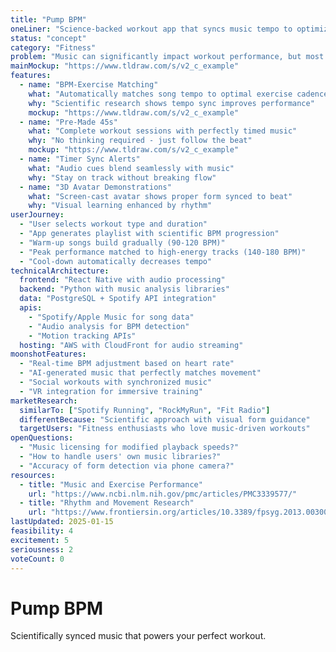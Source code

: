 ```yaml
---
title: "Pump BPM"
oneLiner: "Science-backed workout app that syncs music tempo to optimize your exercise performance"
status: "concept"
category: "Fitness"
problem: "Music can significantly impact workout performance, but most people randomly shuffle songs without considering tempo, energy, or exercise phases. There's untapped potential in scientifically matching music to movement."
mainMockup: "https://www.tldraw.com/s/v2_c_example"
features:
  - name: "BPM-Exercise Matching"
    what: "Automatically matches song tempo to optimal exercise cadence"
    why: "Scientific research shows tempo sync improves performance"
    mockup: "https://www.tldraw.com/s/v2_c_example"
  - name: "Pre-Made 45s"
    what: "Complete workout sessions with perfectly timed music"
    why: "No thinking required - just follow the beat"
    mockup: "https://www.tldraw.com/s/v2_c_example"
  - name: "Timer Sync Alerts"
    what: "Audio cues blend seamlessly with music"
    why: "Stay on track without breaking flow"
  - name: "3D Avatar Demonstrations"
    what: "Screen-cast avatar shows proper form synced to beat"
    why: "Visual learning enhanced by rhythm"
userJourney:
  - "User selects workout type and duration"
  - "App generates playlist with scientific BPM progression"
  - "Warm-up songs build gradually (90-120 BPM)"
  - "Peak performance matched to high-energy tracks (140-180 BPM)"
  - "Cool-down automatically decreases tempo"
technicalArchitecture:
  frontend: "React Native with audio processing"
  backend: "Python with music analysis libraries"
  data: "PostgreSQL + Spotify API integration"
  apis:
    - "Spotify/Apple Music for song data"
    - "Audio analysis for BPM detection"
    - "Motion tracking APIs"
  hosting: "AWS with CloudFront for audio streaming"
moonshotFeatures:
  - "Real-time BPM adjustment based on heart rate"
  - "AI-generated music that perfectly matches movement"
  - "Social workouts with synchronized music"
  - "VR integration for immersive training"
marketResearch:
  similarTo: ["Spotify Running", "RockMyRun", "Fit Radio"]
  differentBecause: "Scientific approach with visual form guidance"
  targetUsers: "Fitness enthusiasts who love music-driven workouts"
openQuestions:
  - "Music licensing for modified playback speeds?"
  - "How to handle users' own music libraries?"
  - "Accuracy of form detection via phone camera?"
resources:
  - title: "Music and Exercise Performance"
    url: "https://www.ncbi.nlm.nih.gov/pmc/articles/PMC3339577/"
  - title: "Rhythm and Movement Research"
    url: "https://www.frontiersin.org/articles/10.3389/fpsyg.2013.00300/full"
lastUpdated: 2025-01-15
feasibility: 4
excitement: 5
seriousness: 2
voteCount: 0
---
```


# Pump BPM

Scientifically synced music that powers your perfect workout.